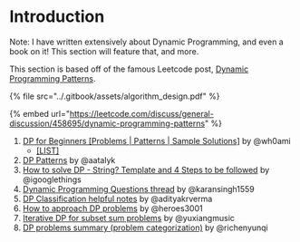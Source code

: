 # Introduction

Note: I have written extensively about Dynamic Programming, and even a book on it! This section will feature that, and more. 

This section is based off of the famous Leetcode post, [Dynamic Programming Patterns](https://leetcode.com/discuss/general-discussion/458695/dynamic-programming-patterns).

{% file src="../.gitbook/assets/algorithm\_design.pdf" %}

{% embed url="https://leetcode.com/discuss/general-discussion/458695/dynamic-programming-patterns" %}



1. [DP for Beginners \[Problems \| Patterns \| Sample Solutions\]](https://leetcode.com/discuss/general-discussion/662866/dp-for-beginners-problems-patterns-sample-solutions) by @wh0ami
   * [\[LIST\]](https://leetcode.com/list/x1k8lxi5)
2. [DP Patterns](https://leetcode.com/discuss/general-discussion/458695/dynamic-programming-patterns) by @aatalyk
3. [How to solve DP - String? Template and 4 Steps to be followed](https://leetcode.com/discuss/general-discussion/651719/how-to-solve-dp-string-template-and-4-steps-to-be-followed) by @igooglethings
4. [Dynamic Programming Questions thread](https://leetcode.com/discuss/general-discussion/491522/dynamic-programming-questions-thread) by @karansingh1559
5. [DP Classification helpful notes](https://leetcode.com/problems/longest-palindromic-subsequence/discuss/222605/dp-problem-classifications-helpful-notes) by @adityakrverma
6. [How to approach DP problems](https://leetcode.com/problems/house-robber/discuss/156523/From-good-to-great.-How-to-approach-most-of-DP-problems) by @heroes3001
7. [Iterative DP for subset sum problems](https://leetcode.com/problems/target-sum/discuss/97334/java-15-ms-c-3-ms-ons-iterative-dp-solution-using-subset-sum-with-explanation) by @yuxiangmusic
8. [DP problems summary \(problem categorization\)](https://leetcode.com/discuss/general-discussion/592146/dynamic-programming-summary) by @richenyunqi



